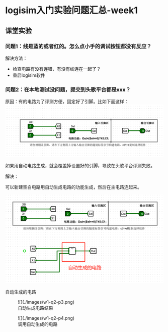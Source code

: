 # logisim入门实验问题汇总-week1

## 课堂实验

### 问题1：线是蓝的或者红的。怎么点小手的调试按钮都没有反应？

解决方法：
- 检查电路有没有连错，有没有线连在一起了？
- 重启logisim软件

### 问题2：在本地测试没问题，提交到头歌平台都是xxx？

原因：有的电路为了评测方便，固定好了引脚。比如下面这样：
    ![](./images/w1-q2-p1.png)

如果用自动电路生成，就会覆盖掉设置好的引脚，导致在头歌平台评测失败。

解决：

可以新建空白电路用自动生成电路的功能生成，然后在主电路连起来。

![](./images/w1-q2-p2.png)

自动生成的电路
<figure markdown="span">
    ![](./images/w1-q2-p3.png)
  <figcaption>自动生成电路结果</figcaption>
</figure>
<figure markdown="span">
    ![](./images/w1-q2-p4.png)
  <figcaption>调用自动生成的电路</figcaption>
</figure>